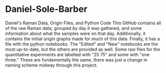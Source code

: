 # Daniel-Sole-Barber
Daniel's Raman Data, Origin Files, and Python Code
This GitHub contains all of the raw Raman data, grouped by day it was gathered, and some information about what the samples were on that day. Additionally, it contains the initial origin graphs made for much of this data. Finally, it has a file with the python notebooks. The "Edited" and "New" notebooks are the most up-to-date, but the others are provided as well. 
Some raw files for the quantitative experiments are labelled with "25 75" and some with "one three." These are fundamentally the same, there was just a change in naming scheme midway through this project. 
